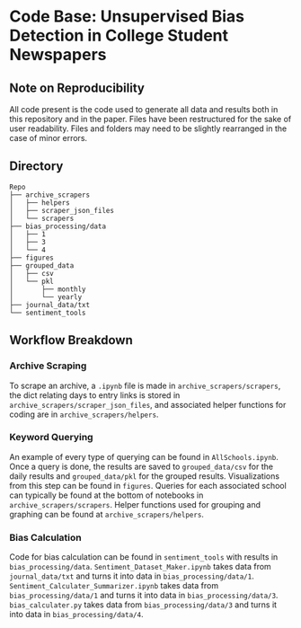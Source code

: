 # Code Base: Unsupervised Bias Detection in College Student Newspapers

## Note on Reproducibility

All code present is the code used to generate all data and results both in this repository and in the paper. Files have been restructured for the sake of user readability. Files and folders may need to be slightly rearranged in the case of minor errors.

## Directory
```
Repo
├── archive_scrapers
│   ├── helpers
│   ├── scraper_json_files
│   └── scrapers
├── bias_processing/data
│   ├── 1
│   ├── 3
│   └── 4
├── figures
├── grouped_data
│   ├── csv
│   └── pkl
│       ├── monthly
│       └── yearly
├── journal_data/txt
└── sentiment_tools
```
## Workflow Breakdown
### Archive Scraping
To scrape an archive, a `.ipynb` file is made in `archive_scrapers/scrapers`, the dict relating days to entry links is stored in `archive_scrapers/scraper_json_files`, and associated helper functions for coding are in `archive_scrapers/helpers`.
### Keyword Querying
An example of every type of querying can be found in `AllSchools.ipynb`. Once a query is done, the results are saved to `grouped_data/csv` for the daily results and `grouped_data/pkl` for the grouped results. Visualizations from this step can be found in `figures`. Queries for each associated school can typically be found at the bottom of notebooks in `archive_scrapers/scrapers`. Helper functions used for grouping and graphing can be found at `archive_scrapers/helpers`. 
### Bias Calculation
Code for bias calculation can be found in `sentiment_tools` with results in `bias_processing/data`. `Sentiment_Dataset_Maker.ipynb` takes data from `journal_data/txt` and turns it into data in `bias_processing/data/1`. `Sentiment_Calculater_Summarizer.ipynb` takes data from `bias_processing/data/1` and turns it into data in `bias_processing/data/3`. `bias_calculater.py` takes data from `bias_processing/data/3` and turns it into data in `bias_processing/data/4`.